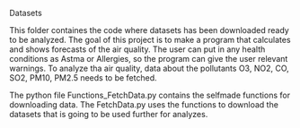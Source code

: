 Datasets

This folder containes the code where datasets has been downloaded ready to be analyzed.
The goal of this project is to make a program that calculates and shows forecasts of the air quality. 
The user can put in any health conditions as Astma or Allergies, so the program can give the user relevant warnings.
To analyze tha air quality, data about the pollutants O3, NO2, CO, SO2, PM10, PM2.5 needs to be fetched.

The python file Functions_FetchData.py contains the selfmade functions for downloading data.
The FetchData.py uses the functions to download the datasets that is going to be used further for analyzes.



